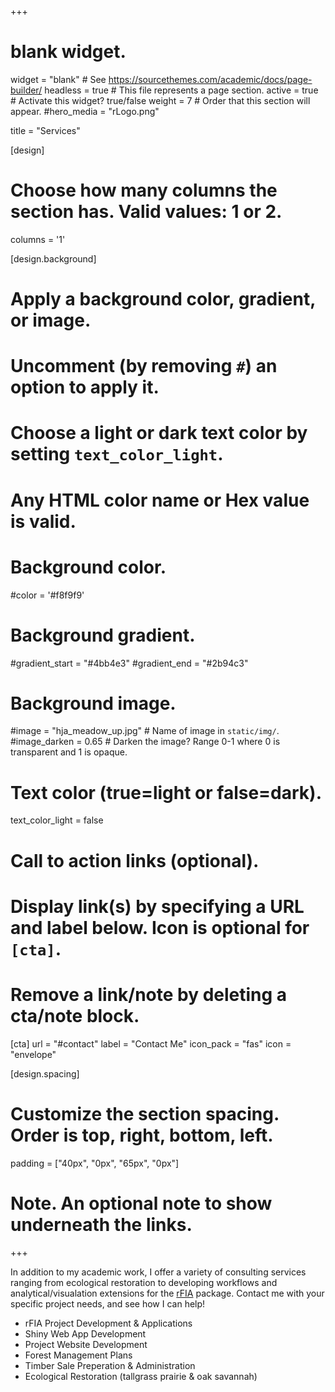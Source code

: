 +++
# blank widget.
widget = "blank"  # See https://sourcethemes.com/academic/docs/page-builder/
headless = true  # This file represents a page section.
active = true  # Activate this widget? true/false
weight = 7  # Order that this section will appear.
#hero_media = "rLogo.png"

title = "Services"

[design]
  # Choose how many columns the section has. Valid values: 1 or 2.
  columns = '1'

[design.background]
  # Apply a background color, gradient, or image.
  #   Uncomment (by removing `#`) an option to apply it.
  #   Choose a light or dark text color by setting `text_color_light`.
  #   Any HTML color name or Hex value is valid.

  # Background color.
  #color = '#f8f9f9'
  
  # Background gradient.
  #gradient_start = "#4bb4e3"
  #gradient_end = "#2b94c3"
  
  # Background image.
  #image = "hja_meadow_up.jpg"  # Name of image in `static/img/`.
  #image_darken = 0.65 # Darken the image? Range 0-1 where 0 is transparent and 1 is opaque.

  # Text color (true=light or false=dark).
  text_color_light = false

# Call to action links (optional).
#   Display link(s) by specifying a URL and label below. Icon is optional for `[cta]`.
#   Remove a link/note by deleting a cta/note block.
[cta]
  url = "#contact"
  label = "Contact Me"
  icon_pack = "fas"
  icon = "envelope"
  
[design.spacing]
  # Customize the section spacing. Order is top, right, bottom, left.
  padding = ["40px", "0px", "65px", "0px"]
  
  
# Note. An optional note to show underneath the links.

+++

In addition to my academic work, I offer a variety of consulting services ranging from ecological restoration to developing workflows and analytical/visualation extensions for the <a href="https://rfia.netlify.com" target="_blank">rFIA</a> package. Contact me with your specific project needs, and see how I can help!

- rFIA Project Development & Applications
- Shiny Web App Development
- Project Website Development
- Forest Management Plans
- Timber Sale Preperation & Administration
- Ecological Restoration (tallgrass prairie & oak savannah)

